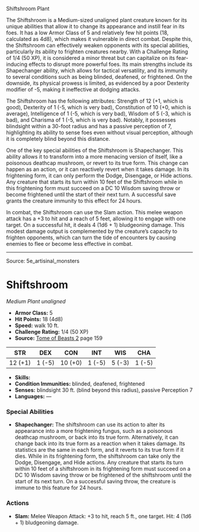 <MonsterName/>Shiftshroom</MonsterName>
<CreatureType/>Plant</CreatureType>

<summary>The Shiftshroom is a Medium-sized unaligned plant creature known for its unique abilities that allow it to change its appearance and instill fear in its foes. It has a low Armor Class of 5 and relatively few hit points (18, calculated as 4d8), which makes it vulnerable in direct combat. Despite this, the Shiftshroom can effectively weaken opponents with its special abilities, particularly its ability to frighten creatures nearby. With a Challenge Rating of 1/4 (50 XP), it is considered a minor threat but can capitalize on its fear-inducing effects to disrupt more powerful foes. Its main strengths include its Shapechanger ability, which allows for tactical versatility, and its immunity to several conditions such as being blinded, deafened, or frightened. On the downside, its physical prowess is limited, as evidenced by a poor Dexterity modifier of -5, making it ineffective at dodging attacks.</summary>

<detail>

The Shiftshroom has the following attributes: Strength of 12 (+1, which is good), Dexterity of 1 (-5, which is very bad), Constitution of 10 (+0, which is average), Intelligence of 1 (-5, which is very bad), Wisdom of 5 (-3, which is bad), and Charisma of 1 (-5, which is very bad). Notably, it possesses blindsight within a 30-foot radius and has a passive perception of 7, highlighting its ability to sense foes even without visual perception, although it is completely blind beyond this distance.

One of the key special abilities of the Shiftshroom is Shapechanger. This ability allows it to transform into a more menacing version of itself, like a poisonous deathcap mushroom, or revert to its true form. This change can happen as an action, or it can reactively revert when it takes damage. In its frightening form, it can only perform the Dodge, Disengage, or Hide actions. Any creature that starts its turn within 10 feet of the Shiftshroom while in this frightening form must succeed on a DC 10 Wisdom saving throw or become frightened until the start of their next turn. A successful save grants the creature immunity to this effect for 24 hours.

In combat, the Shiftshroom can use the Slam action. This melee weapon attack has a +3 to hit and a reach of 5 feet, allowing it to engage with one target. On a successful hit, it deals 4 (1d6 + 1) bludgeoning damage. This modest damage output is complemented by the creature’s capacity to frighten opponents, which can turn the tide of encounters by causing enemies to flee or become less effective in combat.</detail>



---

Source: 5e_artisinal_monsters

# Shiftshroom

*Medium* *Plant* *unaligned*

- **Armor Class:** 5
- **Hit Points:** 18 (4d8)
- **Speed:** walk 10 ft.
- **Challenge Rating:** 1/4 (50 XP)
- **Source:** [Tome of Beasts 2](https://koboldpress.com/kpstore/product/tome-of-beasts-2-for-5th-edition) page 159

| STR | DEX | CON | INT | WIS | CHA |
| --- | --- | --- | --- | --- | --- |
| 12 (+1) | 1 (-5) | 10 (+0) | 1 (-5) | 5 (-3) | 1 (-5) |

- **Skills:** 
- **Condition Immunities:** blinded, deafened, frightened
- **Senses:** blindsight 30 ft. (blind beyond this radius), passive Perception 7
- **Languages:** —

### Special Abilities

- **Shapechanger:** The shiftshroom can use its action to alter its appearance into a more frightening fungus, such as a poisonous deathcap mushroom, or back into its true form. Alternatively, it can change back into its true form as a reaction when it takes damage. Its statistics are the same in each form, and it reverts to its true form if it dies. While in its frightening form, the shiftshroom can take only the Dodge, Disengage, and Hide actions. Any creature that starts its turn within 10 feet of a shiftshroom in its frightening form must succeed on a DC 10 Wisdom saving throw or be frightened of the shiftshroom until the start of its next turn. On a successful saving throw, the creature is immune to this feature for 24 hours.

### Actions

- **Slam:** Melee Weapon Attack: +3 to hit, reach 5 ft., one target. Hit: 4 (1d6 + 1) bludgeoning damage.




